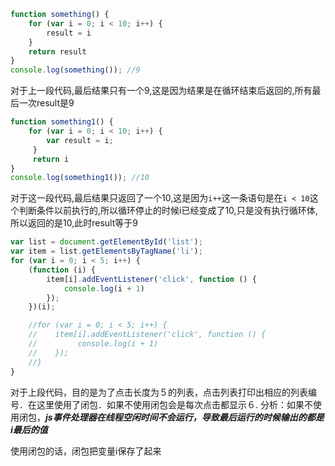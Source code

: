 ```js
function something() {
    for (var i = 0; i < 10; i++) {
        result = i
    }
    return result
}
console.log(something()); //9
```
对于上一段代码,最后结果只有一个9,这是因为结果是在循环结束后返回的,所有最后一次result是9


```js
function something1() {
    for (var i = 0; i < 10; i++) {
        var result = i;
     }
     return i
}
console.log(something1()); //10
```
对于这一段代码,最后结果只返回了一个10,这是因为`i++`这一条语句是在`i < 10`这个判断条件以前执行的,所以循环停止的时候i已经变成了10,只是没有执行循环体,所以返回的是10,此时result等于9


```js
var list = document.getElementById('list');
var item = list.getElementsByTagName('li');
for (var i = 0; i < 5; i++) {
    (function (i) {
        item[i].addEventListener('click', function () {
            console.log(i + 1)
        });
    })(i);

    //for (var i = 0; i < 5; i++) {
    //    item[i].addEventListener('click', function () {
    //         console.log(i + 1)
    //    });
    //}
}
```
对于上段代码，目的是为了点击长度为５的列表，点击列表打印出相应的列表编号．在这里使用了闭包．如果不使用闭包会是每次点击都显示６.
分析：如果不使用闭包，***js事件处理器在线程空闲时间不会运行，导致最后运行的时候输出的都是i最后的值***

使用闭包的话，闭包把变量i保存了起来
